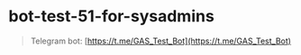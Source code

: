 # bot-test-51-for-sysadmins

> Telegram bot: [https://t.me/GAS_Test_Bot](https://t.me/GAS_Test_Bot)

